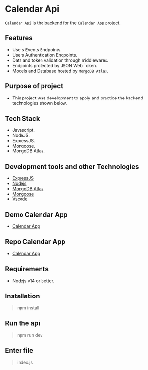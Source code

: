 # Calendar Api

`Calendar Api` is the backend for the `Calendar App` project.

## Features

- Users Events Endpoints.
- Users Authentication Endpoints.
- Data and token validation through middlewares.
- Endpoints protected by JSON Web Token.
- Models and Database hosted by `MongoDB Atlas`.

## Purpose of project

- This project was development to apply and practice the backend technologies shown below.

## Tech Stack

- Javascript.
- NodeJS.
- ExpressJS.
- Mongoose.
- MongoDB Atlas.

## Development tools and other Technologies

- [ExpressJS](https://expressjs.com/)
- [Nodejs](https://nodejs.org/en/)
- [MongoDB Atlas](https://www.mongodb.com/atlas/database)
- [Mongoose](https://mongoosejs.com/)
- [Vscode](https://code.visualstudio.com/)

## Demo Calendar App

- [Calendar App](https://google.com)

## Repo Calendar App

- [Calendar App](https://google.com)

## Requirements

- Nodejs v14 or better.

## Installation

> npm install

## Run the api

> npm run dev

## Enter file

> index.js
